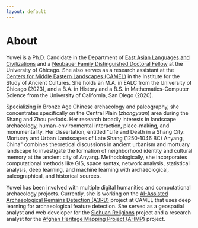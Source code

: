 ```yaml
---
layout: default
---
```


# About

Yuwei is a Ph.D. Candidate in the Department of [East Asian Languages and Civilizations](https://ealc.uchicago.edu/) and a [Neubauer Family Distinguished Doctoral Fellow](https://grad.uchicago.edu/fellowships/neubauer-fellows) at the University of Chicago. She also serves as a research assistant at the [Centers for Middle Eastern Landscapes (CAMEL)](https://camelab.uchicago.edu/) in the Institute for the Study of Ancient Cultures. She holds an M.A. in EALC from the University of Chicago (2023), and a B.A. in History and a B.S. in Mathematics-Computer Science from the University of California, San Diego (2020).

Specializing in Bronze Age Chinese archaeology and paleography, she concentrates specifically on the Central Plain (_zhongyuan_) area during the Shang and Zhou periods. Her research broadly interests in landscape archaeology, human-environmental interaction, place-making, and monumentality. Her dissertation, entitled "Life and Death in a Shang City: Mortuary and Urban Landscapes of Late Shang (1250-1046 BC) Anyang, China" combines theoretical discussions in ancient urbanism and mortuary landscape to investigate the formation of neighborhood identity and cultural memory at the ancient city of Anyang. Methodologically, she incorporates computational methods like GIS, space syntax, network analysis, statistical analysis, deep learning, and machine learning with archaeological, paleographical, and historical sources.

Yuwei has been involved with multiple digital humanities and computational archaeology projects. Currently, she is working on the [AI-Assisted Archaeological Remains Detection (A3RD)](https://camelab.uchicago.edu/project/a3rd/) project at CAMEL that uses deep learning for archaeological feature detection. She served as a geospatial analyst and web developer for the [Sichuan Religions](https://sichuanreligions.com/) project and a research analyst for the [Afghan Heritage Mapping Project (AHMP)](https://isac.uchicago.edu/research/projects/preservation-cultural-heritage-afghanistan) project.
